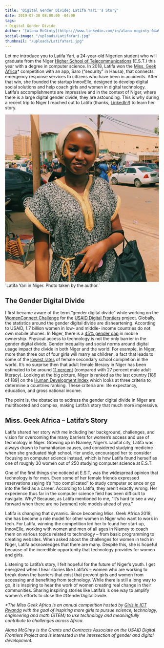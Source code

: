 ```yaml
---
title: 'Digital Gender Divide: Latifa Yari''s Story'
date: 2019-07-30 08:00:00 -04:00
tags:
- Digital Gender Divide
Author: "[Alana McGinty](https://www.linkedin.com/in/alana-mcginty-04a91657/)"
social-image: "/uploads/LatifaYari.jpg"
thumbnail: "/uploads/LatifaYari.jpg"
---
```


Let me introduce you to Latifa Yari, a 24-year-old Nigerien student who will graduate from the Niger [Higher School of Telecommunications](http://estniger.net/) (E.S.T.) this year with a degree in computer science. In 2018, Latifa won the [Miss. Geek Africa](https://www.girlsinict.rw/missgeekafrica)\* competition with an app, Saro (“security” in Hausa), that connects emergency response services to citizens who have been in accidents. After that win, she founded the startup InnovElle, designed to develop digital social solutions and help coach girls and women in digital technology. Latifa’s accomplishments are impressive and in the context of Niger, where there is a large digital gender divide, they are astounding. This is why during a recent trip to Niger I reached out to Latifa (thanks, [LinkedIn!](https://www.linkedin.com/in/latifa-yari-57460b161/)) to learn her story.

<!--more-->

![LatifaYari.jpg](/uploads/LatifaYari.jpg)\`Latifa Yari in Niger. Photo taken by the author.\`

## The Gender Digital Divide

I first became aware of the term “gender digital divide” while working on the [WomenConnect Challenge](https://www.usaid.gov/wcc) for the [USAID Digital Frontiers](https://www.dai.com/our-work/projects/worldwide-digital-frontiers-df) project. Globally, the statistics around the gender digital divide are disheartening. According to USAID, 1.7 billion women in low- and middle- income countries do not own mobile phones. In Niger, there is a [45% gender gap](https://www.gsma.com/mobilefordevelopment/wp-content/uploads/2016/02/Connected-Women-Gender-Gap.pdf) in mobile ownership. Physical access to technology is not the only barrier in the gender digital divide. Gender inequality and social norms around digital usage impact the divide in both Niger and the world. For example, in Niger, more than three out of four girls will marry as children, a fact that leads to some of the [lowest rates](https://www.worldbank.org/en/news/press-release/2018/12/10/rapport-reduire-les-inegalites-de-genre-au-mali-tchad-niger-et-guinee) of female secondary school completion in the world. It’s no surprise then that adult female literacy in Niger has been estimated to be around [11 percent](https://www.cia.gov/library/publications/the-world-factbook/geos/ng.html) (compared with 27 percent male adult literacy). Looking at the big picture, Niger is ranked as the last country \[189 of 189\] on the [Human Development Index](http://hdr.undp.org/en/content/human-development-index-hdi) which looks at three criteria to determine a countries ranking. These criteria are: life expectancy, education, and gross national income.

The point is, the obstacles to address the gender digital divide in Niger are multifaceted and complex, making Latifa’s story that much more impressive.

## Miss. Geek Africa – Latifa’s Story

Latifa shared her story with me including her background, challenges, and vision for overcoming the many barriers for women’s access and use of technology in Niger. Growing up in Niamey, Niger’s capital city, Latifa was always drawn to humanitarian causes, and considered studying medicine when she graduated high school. Her uncle, encouraged her to consider focusing on computer science instead, which is how Latifa found herself as one of roughly 30 women out of 250 studying computer science at E.S.T.

One of the first things she noticed at E.S.T, was the widespread opinion that technology is for men. Even some of her female friends expressed reservations saying it’s “too complicated” to study computer science or go into the field as a career. According to Latifa, they aren’t exactly wrong. Her experience thus far in the computer science field has been difficult to navigate. Why? Because, as Latifa mentioned to me, “it’s hard to see a way forward when there are no \[women\] role models ahead of you.”

Latifa is changing that dynamic. Since becoming Miss. Geek Africa 2018, she has become a role model for other women in Niger who want to work in tech. For Latifa, winning the competition led her to found her start up, InnovElle, working with women and men of all ages in Niamey to coach them on various topics related to technology – from basic programming to creating websites. When asked about the challenges for women in tech in Niger, Latifa acknowledges that there are many. Despite this, she is hopeful because of the incredible opportunity that technology provides for women and girls.

Listening to Latifa’s story, I felt hopeful for the future of Niger’s youth. I get energized when I hear stories like Latifa’s – women who are working to break down the barriers that exist that prevent girls and women from accessing and benefiting from technology. While there is still a long way to go, it is inspiring to hear the work of women creating real change in their communities. Sharing inspiring stories like Latifa’s is one way to amplify women’s efforts to close the #GenderDigitalDivide.

*\*The Miss Geek Africa is an annual competition hosted by [Girls in ICT Rwanda](https://www.girlsinict.rw) with the goal of inspiring more girls to pursue science, technology, engineering and math (STEM) to use technology and meaningfully contribute to challenges across Africa.*

*Alana McGinty is the Grants and Contracts Associate on the USAID Digital Frontiers Project and is interested in the intersection of gender and digital development.*